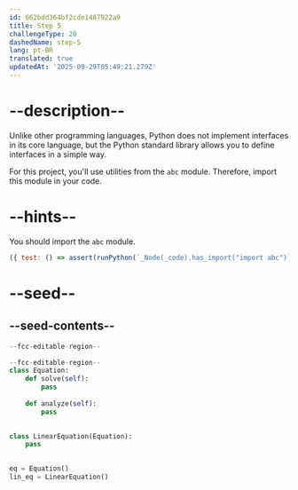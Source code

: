 ```yaml
---
id: 662bdd364bf2cde1487922a9
title: Step 5
challengeType: 20
dashedName: step-5
lang: pt-BR
translated: true
updatedAt: '2025-09-29T05:49:21.279Z'
---
```


# --description--

Unlike other programming languages, Python does not implement interfaces in its core language, but the Python standard library allows you to define interfaces in a simple way.

For this project, you'll use utilities from the `abc` module. Therefore, import this module in your code.

# --hints--

You should import the `abc` module.

```js
({ test: () => assert(runPython(`_Node(_code).has_import("import abc")`)) })
```

# --seed--

## --seed-contents--

```py
--fcc-editable-region--

--fcc-editable-region--
class Equation:
    def solve(self):
        pass
        
    def analyze(self):
        pass
        

class LinearEquation(Equation):
    pass
    

eq = Equation()
lin_eq = LinearEquation()
```
